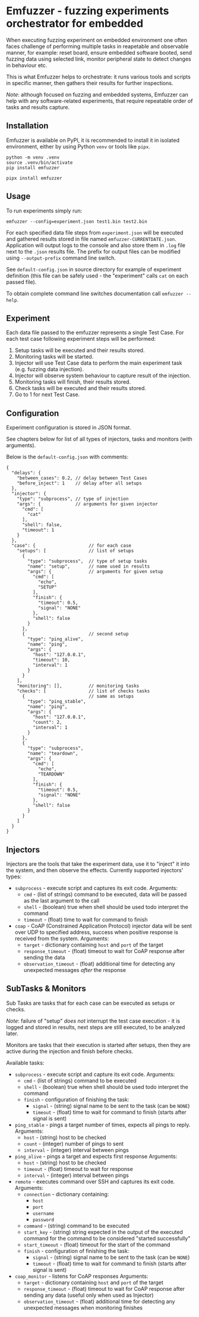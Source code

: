 Emfuzzer - fuzzing experiments orchestrator for embedded
============================================================

When executing fuzzing experiment on embedded environment
one often faces challenge of performing multiple tasks in
reapetable and observable manner, for example: reset board,
ensure embedded software booted, send fuzzing data using
selected link, monitor peripheral state to detect changes
in behaviour etc.

This is what Emfuzzer helps to orchestrate: it runs various
tools and scripts in specific manner, then gathers their
results for further inspections.

_Note_: although focused on fuzzing and embedded systems,
Emfuzzer can help with any software-related experiments,
that require repeatable order of tasks and results capture.


Installation
------------------------------------------------------------
Emfuzzer is available on PyPI, it is recommended to install
it in isolated environment, either by using Python `venv` or
tools like `pipx`.

``` shell
python -m venv .venv
source .venv/bin/activate
pip install emfuzzer
```

``` shell
pipx install emfuzzer
```

Usage
------------------------------------------------------------
To run experiments simply run:

``` shell
emfuzzer --config=experiment.json test1.bin test2.bin
```

For each specified data file steps from `experiment.json`
will be executed and gathered results stored in file named
`emfuzzer-CURRENTDATE.json`. Application will output logs
to the console and also store them in `.log` file next to
the `.json` results file. The prefix for output files can
be modified using `--output-prefix` command line switch.

See `default-config.json` in source directory for example
of experiment definition (this file can be safely used -
the "experiment" calls `cat` on each passed file).

To obtain complete command line switches documentation call
`emfuzzer --help`.


Experiment
------------------------------------------------------------
Each data file passed to the emfuzzer represents a single
Test Case. For each test case following experiment steps
will be performed:

 1. Setup tasks will be executed and their results stored.
 2. Monitoring tasks will be started.
 3. Injector will use Test Case data to perform the main
    experiment task (e.g. fuzzing data injection).
 4. Injector will observe system behaviour to capture
    result of the injection.
 5. Monitoring tasks will finish, their results stored.
 6. Check tasks will be executed and their results stored.
 7. Go to 1 for next Test Case.

Configuration
------------------------------------------------------------
Experiment configuration is stored in JSON format.

See chapters below for list of all types of injectors, tasks
and monitors (with arguments).

Below is the `default-config.json` with comments:
``` json-with-comments
{
  "delays": {
    "between_cases": 0.2, // delay between Test Cases
    "before_inject": 1    // delay after all setups
  },
  "injector": {
    "type": "subprocess", // type of injection
    "args": {             // arguments for given injector
      "cmd": [
        "cat"
      ],
      "shell": false,
      "timeout": 1
    }
  },
  "case": {                    // for each case
    "setups": [                // list of setups
      {
        "type": "subprocess",  // type of setup tasks
        "name": "setup",       // name used in results
        "args": {              // arguments for given setup
          "cmd": [
            "echo",
            "SETUP"
          ],
          "finish": {
            "timeout": 0.5,
            "signal": "NONE"
          },
          "shell": false
        }
      },
      {                        // second setup
        "type": "ping_alive",
        "name": "ping",
        "args": {
          "host": "127.0.0.1",
          "timeout": 10,
          "interval": 1
        }
      }
    ],
    "monitoring": [],          // monitoring tasks
    "checks": [                // list of checks tasks
      {                        // same as setups
        "type": "ping_stable",
        "name": "ping",
        "args": {
          "host": "127.0.0.1",
          "count": 2,
          "interval": 1
        }
      },
      {
        "type": "subprocess",
        "name": "teardown",
        "args": {
          "cmd": [
            "echo",
            "TEARDOWN"
          ],
          "finish": {
            "timeout": 0.5,
            "signal": "NONE"
          },
          "shell": false
        }
      }
    ]
  }
}
```


Injectors
------------------------------------------------------------
Injectors are the tools that take the experiment data,
use it to "inject" it into the system, and then observe the
effects. Currently supported injectors' types:

 * `subprocess` - execute script and captures its exit code.
   Arguments:
    - `cmd` - (list of strings) command to be executed, data
      will be passed as the last argument to the call
    - `shell` - (boolean) true when shell should be used todo
      interpret the command
    - `timeout` - (float) time to wait for command to finish
 * `coap` - CoAP (Constrained Application Protocol) injector
   data will be sent over UDP to specified address, success
   when positive response is received from the system.
   Arguments:
    - `target` - dictionary containing `host` and `port` of
      the target
    - `response_timeout` - (float) timeout to wait for CoAP
      response after sending the data
    - `observation_timeout` - (float) additional time for
      detecting any unexpected messages _after_ the response

SubTasks & Monitors
------------------------------------------------------------
Sub Tasks are tasks that for each case can be executed as
setups or checks.

_Note_: failure of "setup" _does not_ interrupt the test
case execution - it is logged and stored in results, next
steps are still executed, to be analyzed later.

Monitors are tasks that their execution is started after
setups, then they are active during the injection and
finish before checks.

Available tasks:
 * `subprocess` - execute script and capture its exit code.
   Arguments:
    - `cmd` - (list of strings) command to be executed
    - `shell` - (boolean) true when shell should be used todo
      interpret the command
    - `finish` - configuration of finishing the task:
      - `signal` - (string) signal name to be sent to the
        task (can be `NONE`)
      - `timeout` - (float) time to wait for command to
        finish (starts after signal is sent)
 * `ping_stable` - pings a target number of times, expects
   all pings to reply.
   Arguments:
     - `host` - (string) host to be checked
     - `count` - (integer) number of pings to sent
     - `interval` - (integer) interval between pings
 * `ping_alive` - pings a target and expects first response
   Arguments:
     - `host` - (string) host to be checked
     - `timeout` - (float) timeout to wait for response
     - `interval` - (integer) interval between pings
 * `remote` - executes command over SSH and captures its
   exit code.
   Arguments:
     - `connection` - dictionary containing:
       - `host`
       - `port`
       - `username`
       - `password`
     - `command` - (string) command to be executed
     - `start_key` - (string) string expected in the output
       of the executed command for the command to be considered
       "started successfully"
     - `start_timeout` - (float) timeout for the start of
       the command
    - `finish` - configuration of finishing the task:
      - `signal` - (string) signal name to be sent to the
        task (can be `NONE`)
      - `timeout` - (float) time to wait for command to
        finish (starts after signal is sent)
 * `coap_monitor` - listens for CoAP responses
   Arguments:
    - `target` - dictionary containing `host` and `port` of
      the target
    - `response_timeout` - (float) timeout to wait for CoAP
      response after sending any data
      (useful only when used as Injector)
    - `observation_timeout` - (float) additional time for
      detecting any unexpected messages when monitoring
      finishes
